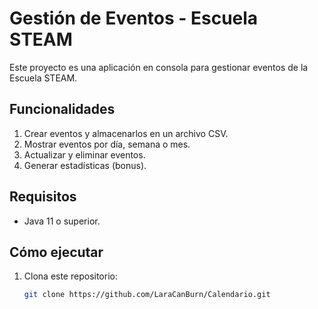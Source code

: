 # Gestión de Eventos - Escuela STEAM

Este proyecto es una aplicación en consola para gestionar eventos de la Escuela STEAM.

## Funcionalidades
1. Crear eventos y almacenarlos en un archivo CSV.
2. Mostrar eventos por día, semana o mes.
3. Actualizar y eliminar eventos.
4. Generar estadísticas (bonus).

## Requisitos
- Java 11 o superior.

## Cómo ejecutar
1. Clona este repositorio:
   ```bash
   git clone https://github.com/LaraCanBurn/Calendario.git
